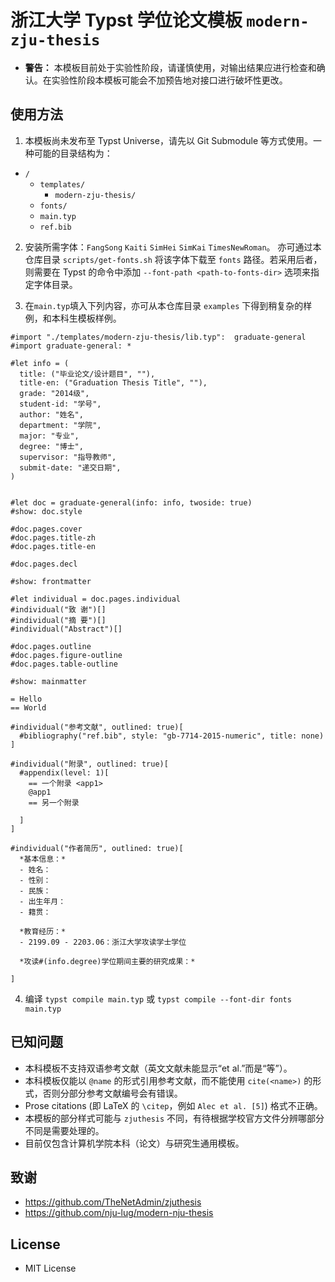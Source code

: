 # 浙江大学 Typst 学位论文模板 `modern-zju-thesis`

* **警告：** 本模板目前处于实验性阶段，请谨慎使用，对输出结果应进行检查和确认。在实验性阶段本模板可能会不加预告地对接口进行破坏性更改。

## 使用方法
1. 本模板尚未发布至 Typst Universe，请先以 Git Submodule 等方式使用。一种可能的目录结构为：
* `/`
    * `templates/`
        * `modern-zju-thesis/`
    * `fonts/`
    * `main.typ`
    * `ref.bib`

2. 安装所需字体：`FangSong` `Kaiti` `SimHei` `SimKai` `TimesNewRoman`。 亦可通过本仓库目录 `scripts/get-fonts.sh` 将该字体下载至 `fonts` 路径。若采用后者，则需要在 Typst 的命令中添加 `--font-path <path-to-fonts-dir>` 选项来指定字体目录。

3. 在`main.typ`填入下列内容，亦可从本仓库目录 `examples` 下得到稍复杂的样例，和本科生模板样例。

```typ
#import "./templates/modern-zju-thesis/lib.typ":  graduate-general
#import graduate-general: *

#let info = (
  title: ("毕业论文/设计题目", ""),
  title-en: ("Graduation Thesis Title", ""),
  grade: "2014级",
  student-id: "学号",
  author: "姓名",
  department: "学院",
  major: "专业",
  degree: "博士",
  supervisor: "指导教师",
  submit-date: "递交日期",
)


#let doc = graduate-general(info: info, twoside: true)
#show: doc.style

#doc.pages.cover
#doc.pages.title-zh
#doc.pages.title-en

#doc.pages.decl

#show: frontmatter

#let individual = doc.pages.individual
#individual("致 谢")[]
#individual("摘 要")[]
#individual("Abstract")[]

#doc.pages.outline
#doc.pages.figure-outline
#doc.pages.table-outline

#show: mainmatter

= Hello
== World

#individual("参考文献", outlined: true)[
  #bibliography("ref.bib", style: "gb-7714-2015-numeric", title: none)
]

#individual("附录", outlined: true)[
  #appendix(level: 1)[
    == 一个附录 <app1>
    @app1
    == 另一个附录

  ]
]

#individual("作者简历", outlined: true)[
  *基本信息：*
  - 姓名：
  - 性别：
  - 民族：
  - 出生年月：
  - 籍贯：

  *教育经历：*
  - 2199.09 - 2203.06：浙江大学攻读学士学位

  *攻读#(info.degree)学位期间主要的研究成果：*

]

```

4. 编译 `typst compile main.typ` 或 `typst compile --font-dir fonts main.typ`

## 已知问题
* 本科模板不支持双语参考文献（英文文献未能显示“et al.”而是“等”）。
* 本科模板仅能以 `@name` 的形式引用参考文献，而不能使用 `cite(<name>)` 的形式，否则分部分参考文献编号会有错误。
* Prose citations (即 LaTeX 的 `\citep`，例如 `Alec et al. [5]`) 格式不正确。
* 本模板的部分样式可能与 `zjuthesis` 不同，有待根据学校官方文件分辨哪部分不同是需要处理的。
* 目前仅包含计算机学院本科（论文）与研究生通用模板。


## 致谢
* https://github.com/TheNetAdmin/zjuthesis
* https://github.com/nju-lug/modern-nju-thesis

## License
* MIT License